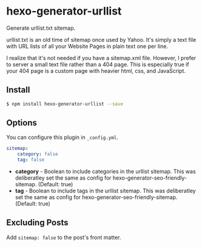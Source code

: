 # hexo-generator-urllist

Generate urllist.txt sitemap.

urllist.txt is an old time of sitemap once used by Yahoo. It's simply a text file with URL lists of all your Website Pages in plain text one per line.

I realize that it's not needed if you have a sitemap.xml file. However, I prefer to server a small text file rather than a 404 page. This is especially true if your 404 page is a custom page with heavier html, css, and JavaScript.

## Install

``` bash
$ npm install hexo-generator-urllist --save
```

## Options

You can configure this plugin in `_config.yml`.

``` yaml
sitemap:
    category: false
    tag: false
```

- **category** - Boolean to include categories in the urllist sitemap. This was deliberatley set the same as config for hexo-generator-seo-friendly-sitemap. (Default: true)
- **tag** - Boolean to include tags in the urllist sitemap. This was deliberatley set the same as config for hexo-generator-seo-friendly-sitemap. (Default: true)

## Excluding Posts

Add `sitemap: false` to the post's front matter.


